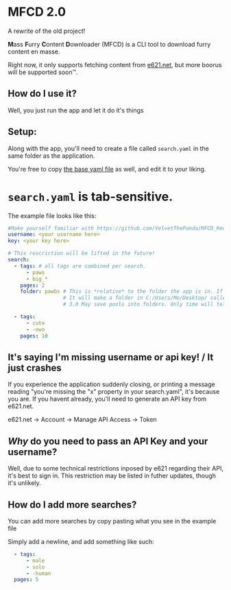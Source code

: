 # MFCD 2.0
A rewrite of the old project!

**M**ass **F**urry **C**ontent **D**ownloader (MFCD) is a CLI tool to download furry content en masse. 

Right now, it only supports fetching content from [e621.net](https://e621.net), but more boorus will be supported soon™.


## How do I use it?
Well, you just run the app and let it do it's things

## Setup:
Along with the app, you'll need to create a file called `search.yaml` in the same folder as the application.

You're free to copy [the base yaml file](https://github.com/VelvetThePanda/MFCD_Rewrite/blob/master/MFCD_Rewrite/search.yaml) as well, and edit it to your liking.

# `search.yaml` is __tab-sensitive__.

The example file looks like this:

```yaml
#Make yourself familiar with https://github.com/VelvetThePanda/MFCD_Rewrite
username: <your username here>
key: <your key here>

# This rescriction will be lifted in the future!
search:
  - tags: # all tags are combined per search. 
      - paws
      - big_*
    pages: 2
    folder: pawbs # This is *relative* to the folder the app is in. If you have the app in C:/Users/Me/Desktop, 
                  # It will make a folder in C:/Users/Me/Desktop/ called pawbs, and save all your images there.
                  # 3.0 May save pools into folders. Only time will tell.

  - tags:
      - cute
      - -owo
    pages: 10
```

## It's saying I'm missing username or api key! / It just crashes
If you experience the application suddenly closing, or printing a message reading "you're missing the "x" property in your search.yaml", it's because you are.
If you havent already, you'll need to generate an API key from e621.net.

e621.net -> Account -> Manage API Access -> Token


## *Why* do you need to pass an API Key and your username? 

Well, due to some technical restrictions inposed by e621 regarding their API, it's best to sign in. This restriction may be listed in futher updates, though it's unlikely.


## How do I add more searches?

You can add more searches by copy pasting what you see in the example file

Simply add a newline, and add something like such:
```yaml
  - tags:
      - male
      - solo
      - -human
  pages: 5
```

